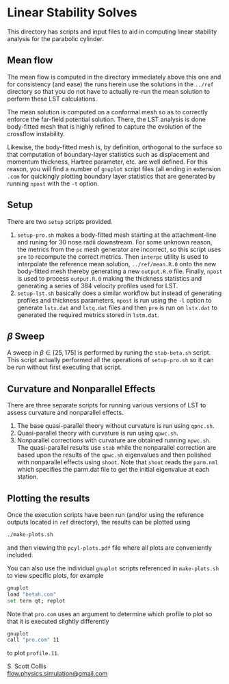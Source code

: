# Linear Stability Solves 

This directory has scripts and input files to aid in computing linear 
stability analysis for the parabolic cylinder. 

## Mean flow

The mean flow is computed in the directory immediately above this one and for
consistency (and ease) the runs herein use the solutions in the `../ref` 
directory so that you do not have to actually re-run the mean solution to
perform these LST calculations.

The mean solution is computed on a conformal mesh so as to correctly 
enforce the far-field potential solution.  There, the LST analysis is done
body-fitted mesh that is highly refined to capture the evolution of the
crossflow instability.

Likewise, the body-fitted mesh is, by definition, orthogonal to the surface
so that computation of boundary-layer statistics such as displacement and
momentum thickness, Hartree parameter, etc. are well defined.  For this 
reason, you will find a number of `gnuplot` script files (all ending in 
extension `.com` for quickingly plotting boundary layer statistics that
are generated by running `npost` with the `-t` option.

## Setup

There are two `setup` scripts provided.
  1. `setup-pro.sh` makes a body-fitted mesh starting at the attachment-line
     and runing for 30 nose radii downstream.  For some unknown reason, the
     metrics from the `pc` mesh generator are incorrect, so this script uses
     `pre` to recompute the correct metrics.  Then `interpc` utility is used
     to interpolate the reference mean solution, `../ref/mean.R.0` onto the
     new body-fitted mesh thereby generating a new `output.R.0` file.  Finally,
     `npost` is used to process `output.R.0` making the thickness statistics
     and generating a series of 384 velocity profiles used for LST.
  2. `setup-lst.sh` basically does a similar workflow but instead of
     generating profiles and thickness parameters, `npost` is run using the 
     `-l` option to generate `lstx.dat` and `lstq.dat` files and then `pre` 
     is run on `lstx.dat` to generated the required metrics stored in 
    `lstm.dat`.  

## $\beta$ Sweep

A sweep in $\beta \in [25,175]$ is performed by runing the `stab-beta.sh` 
script.  This script actually performed all the operations of `setup-pro.sh` 
so it can be run without first executing that script.  

## Curvature and Nonparallel Effects

There are three separate scripts for running various versions of LST to
assess curvature and nonparallel effects.
  1. The base quasi-parallel theory without curvature is run using `qpnc.sh`.
  2. Quasi-parallel theory with curvature is run using `qpwc.sh`.
  3. Nonparallel corrections with curvature are obtained running `npwc.sh`.
The quasi-parallel results use `stab` while the nonparallel correction are
based upon the results of the `qpwc.sh` eigenvalues and then polished with
nonparallel effects using `shoot`.  Note that `shoot` reads the `parm.nml` 
which specifies the parm.dat file to get the initial eigenvalue at each 
station. 

## Plotting the results

Once the execution scripts have been run (and/or using the reference outputs 
located in `ref` directory), the results can be plotted using 
```bash
./make-plots.sh
```
and then viewing the `pcyl-plots.pdf` file where all plots are conveniently
included.

You can also use the individual `gnuplot` scripts referenced in `make-plots.sh`
to view specific plots, for example
```bash
gnuplot
load "betah.com"
set term qt; replot
```
Note that `pro.com` uses an argument to determine which profile to plot so 
that it is executed slightly differently
```bash
gnuplot
call "pro.com" 11
```
to plot `profile.11`.  

S. Scott Collis\
flow.physics.simulation@gmail.com
